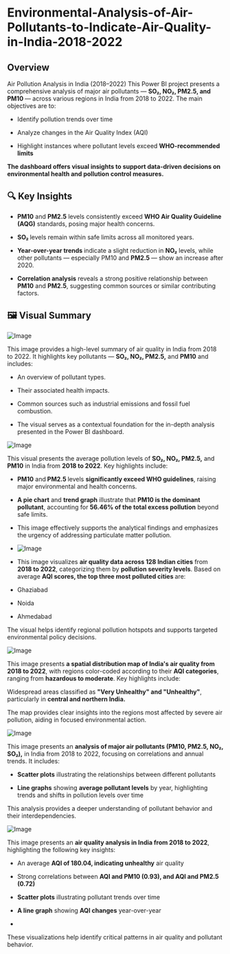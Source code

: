 # Environmental-Analysis-of-Air-Pollutants-to-Indicate-Air-Quality-in-India-2018-2022
## Overview
Air Pollution Analysis in India (2018–2022)
This Power BI project presents a comprehensive analysis of major air pollutants — <b> SO₂, NO₂, PM2.5, and PM10 </b>— across various regions in India from 2018 to 2022. The main objectives are to:

- Identify pollution trends over time

- Analyze changes in the Air Quality Index (AQI)

- Highlight instances where pollutant levels exceed <b>WHO-recommended limits

The dashboard offers visual insights to support data-driven decisions on environmental health and pollution control measures.
## 🔍 Key Insights
- PM10</b> and <b>PM2.5</b> levels consistently exceed <b>WHO Air Quality Guideline (AQG)</b> standards, posing major health concerns.

- <b>SO₂ </b>levels remain within safe limits across all monitored years.

- <b>Year-over-year trends </b>indicate a slight reduction in <b>NO₂</b> levels, while other pollutants — especially PM10 and <b>PM2.5 </b>— show an increase after 2020.

- <b>Correlation analysis</b> reveals a strong positive relationship between <b>PM10</b> and <b>PM2.5</b>, suggesting common sources or similar contributing factors.

## 🖼️ Visual Summary

![Image](https://github.com/user-attachments/assets/254512c8-91d0-4357-a16e-e166be466c79)

This image provides a high-level summary of air quality in India from 2018 to 2022. It highlights key pollutants — <b>SO₂, NO₂, PM2.5,</b> and <b>PM10</b> and includes:

- An overview of pollutant types.

- Their associated health impacts.

- Common sources such as industrial emissions and fossil fuel combustion.
- The visual serves as a contextual foundation for the in-depth analysis presented in the Power BI dashboard.

![Image](https://github.com/user-attachments/assets/afd84ff4-6fb5-4196-9c70-0290f28ec36f)

This visual presents the average pollution levels of <b>SO₂, NO₂, PM2.5,</b> and <b>PM10</b> in India from <b>2018 to 2022</b>. Key highlights include:

- <b>PM10</b> and<b> PM2.5 </b>levels <b>significantly exceed WHO guidelines</b>, raising major environmental and health concerns.

- <b>A pie chart</b> and <b>trend graph</b> illustrate that <b>PM10 is the dominant pollutant</b>, accounting for <b>56.46% of the total excess pollution</b> beyond safe limits.

- This image effectively supports the analytical findings and emphasizes the urgency of addressing particulate matter pollution.

- ![Image](https://github.com/user-attachments/assets/c46291cd-f581-463a-a2b5-1d900af51442)

- This image visualizes <b>air quality data across 128 Indian cities</b> from <b> 2018 to 2022</b>, categorizing them by <b>pollution severity levels</b>. Based on average <b>AQI scores, the top three most polluted cities </b>are:

- Ghaziabad

- Noida

- Ahmedabad

The visual helps identify regional pollution hotspots and supports targeted environmental policy decisions.


![Image](https://github.com/user-attachments/assets/184d6482-04a9-4f93-b064-ca5b5565b1f1)

This image presents <b>a spatial distribution map of India's air quality from 2018 to 2022</b>, with regions color-coded according to their <b>AQI categories</b>, ranging from <b>hazardous to moderate</b>. Key highlights include:

Widespread areas classified as <b>"Very Unhealthy" and "Unhealthy"</b>, particularly in <b>central and northern India.</b>

The map provides clear insights into the regions most affected by severe air pollution, aiding in focused environmental action.

![Image](https://github.com/user-attachments/assets/ae3c92d8-dbf4-44e6-8fac-9bf27aad4067)

This image presents an <b>analysis of major air pollutants (PM10, PM2.5, NO₂, SO₂),</b> in India from 2018 to 2022, focusing on correlations and annual trends. It includes:

- <b>Scatter plots</b> illustrating the relationships between different pollutants

- <b>Line graphs</b> showing <b>average pollutant levels</b> by year, highlighting trends and shifts in pollution levels over time

This analysis provides a deeper understanding of pollutant behavior and their interdependencies.

![Image](https://github.com/user-attachments/assets/3d9dfcc7-6be5-4153-9454-3db3b73d4c31)

This image presents an <b>air quality analysis in India from 2018 to 2022</b>, highlighting the following key insights:

- An average <b>AQI of 180.04, indicating unhealthy</b> air quality

- Strong correlations between <b>AQI and PM10 (0.93), and AQI and PM2.5 (0.72)</b>

- <b>Scatter plots</b> illustrating pollutant trends over time

- <b>A line graph</b> showing <b>AQI changes</b> year-over-year

- 

These visualizations help identify critical patterns in air quality and pollutant behavior.




